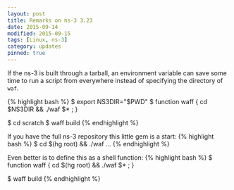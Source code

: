 ```yaml
---
layout: post
title: Remarks on ns-3 3.23
date: 2015-09-14
modified: 2015-09-15
tags: [Linux, ns-3]
category: updates
pinned: true
---
```


If the ns-3 is built through a tarball, an environment variable can save some time to run a script from everywhere instead of specifying the directory of `waf`.


{% highlight bash %}
$ export NS3DIR="$PWD"
$ function waff { cd $NS3DIR && ./waf $* ; }

$ cd scratch
$ waff build
{% endhighlight %}

If you have the full ns-3 repository this little gem is a start:
{% highlight bash %}
$ cd $(hg root) && ./waf ...
{% endhighlight %}

Even better is to define this as a shell function:
{% highlight bash %}
$ function waff { cd $(hg root) && ./waf $* ; }

$ waff build
{% endhighlight %}
